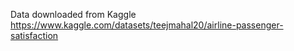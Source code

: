 Data downloaded from Kaggle https://www.kaggle.com/datasets/teejmahal20/airline-passenger-satisfaction
